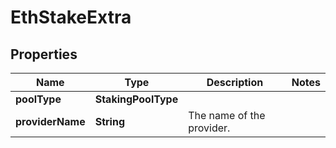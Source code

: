

# EthStakeExtra


## Properties

| Name | Type | Description | Notes |
|------------ | ------------- | ------------- | -------------|
|**poolType** | **StakingPoolType** |  |  |
|**providerName** | **String** | The name of the provider. |  |




